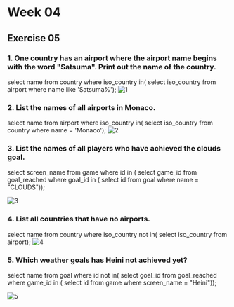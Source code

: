# Week 04
## Exercise 05
### 1. One country has an airport where the airport name begins with the word "Satsuma". Print out the name of the country. <br>
select name from country where iso_country in(
select iso_country from airport where name like 'Satsuma%');
![1](https://github.com/user-attachments/assets/e022927c-ebef-4c60-90dc-79d91bf872a0)

### 2. List the names of all airports in Monaco.<br>
select name from airport
where iso_country in(
select iso_country from country
where name = 'Monaco');
![2](https://github.com/user-attachments/assets/e42071db-92c1-4b33-b839-4c817bbf8649)

### 3. List the names of all players who have achieved the clouds goal. <br>
select screen_name from game
where id in (
select game_id from goal_reached
where goal_id in (
select id from goal
where name = "CLOUDS"));

![3](https://github.com/user-attachments/assets/c1f9d835-1c71-4244-9855-008ab78839f5)

### 4. List all countries that have no airports. <br>
select name from country
where iso_country not in(
select iso_country from airport);
![4](https://github.com/user-attachments/assets/a3193db6-f268-4426-ae3c-074df36829d5)

### 5. Which weather goals has Heini not achieved yet? <br>
select name from goal
where id not in(
select goal_id from goal_reached
where game_id in (
select id from game
where screen_name = "Heini"));

![5](https://github.com/user-attachments/assets/e377545c-c28e-4e22-80d6-369ab09b4e94)


